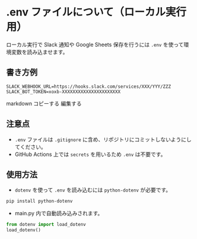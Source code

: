 # .env ファイルについて（ローカル実行用）

ローカル実行で Slack 通知や Google Sheets 保存を行うには `.env` を使って環境変数を読み込ませます。

## 書き方例

```
SLACK_WEBHOOK_URL=https://hooks.slack.com/services/XXX/YYY/ZZZ
SLACK_BOT_TOKEN=xoxb-XXXXXXXXXXXXXXXXXXXXXX
```

markdown
コピーする
編集する

## 注意点

- `.env` ファイルは `.gitignore` に含め、リポジトリにコミットしないようにしてください。
- GitHub Actions 上では `secrets` を用いるため `.env` は不要です。

## 使用方法

- `dotenv` を使って `.env` を読み込むには `python-dotenv` が必要です。

```bash
pip install python-dotenv
```

- main.py 内で自動読み込みされます。

```python
from dotenv import load_dotenv
load_dotenv()
```
